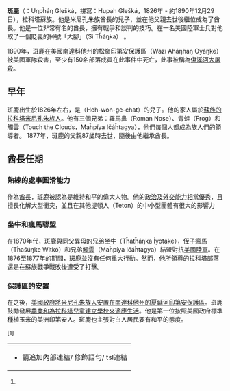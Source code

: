 **斑鹿**（：Uŋpȟáŋ Glešká，拼寫：Hupah Glešká，1826年 -
約1890年12月29日），拉科塔蘇族。他是米尼孔朱族酋長的兒子，並在他父親去世後繼位成為了酋長。他是一位非常有名的酋長，擁有戰爭和談判的技巧。在一名美國陸軍士兵對他取了一個貶義的綽號「大腳」（Si
Tȟáŋka） 。

1890年，斑鹿在美國南達科他州的松嶺印第安保護區（Wazí Aháŋhaŋ
Oyáŋke）被美國軍隊殺害，至少有150名部落成員在此事件中死亡，此事被稱為[傷溪河大屠殺](../Page/伤膝河大屠杀.md "wikilink")。

## 早年

斑鹿出生於1826年左右，是（Heh-won-ge-chat）的兒子。他的家人屬於[蘇族的拉科塔米尼孔朱族人](../Page/苏族.md "wikilink")。他有三個兄弟：羅馬鼻（Roman
Nose）、青蛙（Frog）和觸雲（Touch the Clouds，Maȟpíya Ičáȟtagya），他們每個人都成為族人們的領導者。
1877年，斑鹿的父親87歲時去世，隨後由他繼承酋長。

## 酋長任期

### 熟練的處事圓滑能力

作為[酋長](https://zh.wikipedia.org/wiki/酋长 "wikilink")，斑鹿被認為是維持和平的偉大人物。他的[政治及](../Page/政治.md "wikilink")[外交能力相當優秀](../Page/外交.md "wikilink")，且擅長化解大型衝突，並且在其他提頓人（Teton）的中小型團體有很大的影響力

### 坐牛和瘋馬聯盟

在1870年代，斑鹿與同父異母的兄弟[坐牛](../Page/坐牛.md "wikilink")（Tȟatȟáŋka
Íyotake），侄子[瘋馬](../Page/疯马.md "wikilink")（Tȟašúŋke
Witkó）和兄弟[觸雲](https://zh.wikipedia.org/wiki/觸雲 "wikilink")（Maȟpíya
Ičáȟtagya）結盟對抗[美國陸軍](../Page/美国陆军.md "wikilink")。在1876至1877年的期間，斑鹿並沒有任何重大行動。然而，他所領導的拉科塔部落還是在蘇族戰爭戰敗後遭受了打擊。

### 保護區的安置

在之後，[美國政府將米尼孔朱族人安置在](../Page/美國聯邦政府.md "wikilink")[南達科他州的夏延河印第安](../Page/南达科他州.md "wikilink")[保護區](../Page/保护区.md "wikilink")。斑鹿鼓勵發展[農業和為拉科塔兒童建立學校來適應生活](../Page/永續農業.md "wikilink")。他是第一位按照美國政府標準種植玉米的美洲印第安人。斑鹿也主張對白人居民要有和平的態度。

\[1\]

<table>
<tbody>
<tr class="odd">
<td><ul>
<li>請追加內部連結/ 修飾語句/ tsl連結</li>
</ul></td>
</tr>
</tbody>
</table>

1.